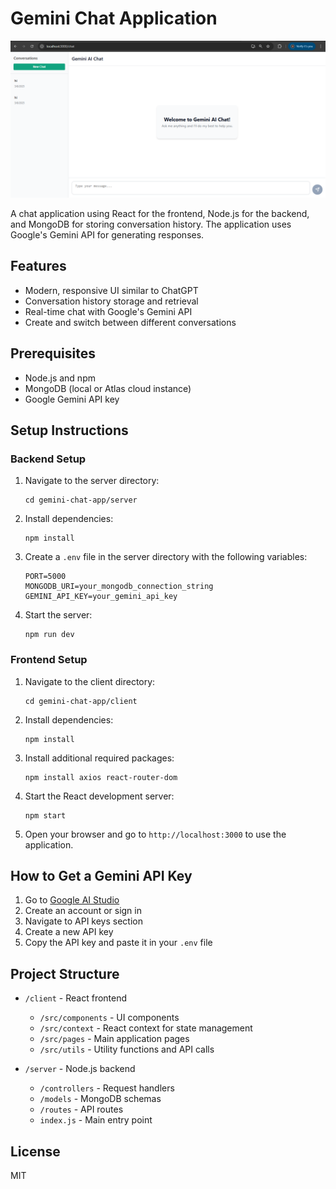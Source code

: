 # Gemini Chat Application

![Gemini Chat Application](assets/gemini-chat-preview.png)

A chat application using React for the frontend, Node.js for the backend, and MongoDB for storing conversation history. The application uses Google's Gemini API for generating responses.

## Features

- Modern, responsive UI similar to ChatGPT
- Conversation history storage and retrieval
- Real-time chat with Google's Gemini API
- Create and switch between different conversations

## Prerequisites

- Node.js and npm
- MongoDB (local or Atlas cloud instance)
- Google Gemini API key

## Setup Instructions

### Backend Setup

1. Navigate to the server directory:
   ```
   cd gemini-chat-app/server
   ```

2. Install dependencies:
   ```
   npm install
   ```

3. Create a `.env` file in the server directory with the following variables:
   ```
   PORT=5000
   MONGODB_URI=your_mongodb_connection_string
   GEMINI_API_KEY=your_gemini_api_key
   ```

4. Start the server:
   ```
   npm run dev
   ```

### Frontend Setup

1. Navigate to the client directory:
   ```
   cd gemini-chat-app/client
   ```

2. Install dependencies:
   ```
   npm install
   ```

3. Install additional required packages:
   ```
   npm install axios react-router-dom
   ```

4. Start the React development server:
   ```
   npm start
   ```

5. Open your browser and go to `http://localhost:3000` to use the application.

## How to Get a Gemini API Key

1. Go to [Google AI Studio](https://aistudio.google.com/)
2. Create an account or sign in
3. Navigate to API keys section
4. Create a new API key
5. Copy the API key and paste it in your `.env` file

## Project Structure

- `/client` - React frontend
  - `/src/components` - UI components
  - `/src/context` - React context for state management
  - `/src/pages` - Main application pages
  - `/src/utils` - Utility functions and API calls

- `/server` - Node.js backend
  - `/controllers` - Request handlers
  - `/models` - MongoDB schemas
  - `/routes` - API routes
  - `index.js` - Main entry point

## License

MIT
